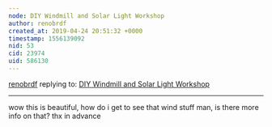 ```yaml
---
node: DIY Windmill and Solar Light Workshop
author: renobrdf
created_at: 2019-04-24 20:51:32 +0000
timestamp: 1556139092
nid: 53
cid: 23974
uid: 586130
---
```




[renobrdf](../profile/renobrdf) replying to: [DIY Windmill and Solar Light Workshop](../notes/warren/05-01-2018/diy-windmill-and-solar-light-workshop)

----
 wow this is beautiful, how do i get to see that wind stuff man, is there more info on that? thx in advance